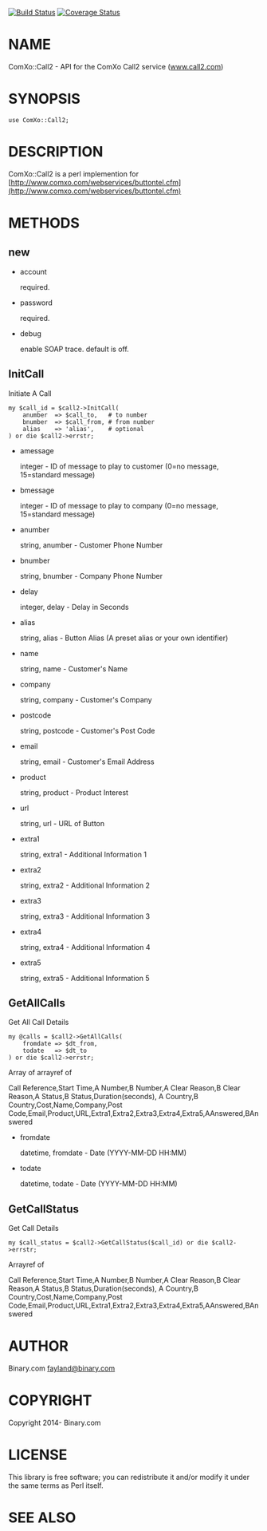 [![Build Status](https://travis-ci.org/binary-com/perl-ComXo-Call2.svg?branch=master)](https://travis-ci.org/binary-com/perl-ComXo-Call2)
[![Coverage Status](https://coveralls.io/repos/binary-com/perl-ComXo-Call2/badge.png?branch=master)](https://coveralls.io/r/binary-com/perl-ComXo-Call2?branch=master)

# NAME

ComXo::Call2 - API for the ComXo Call2 service (www.call2.com)

# SYNOPSIS

    use ComXo::Call2;

# DESCRIPTION

ComXo::Call2 is a perl implemention for [http://www.comxo.com/webservices/buttontel.cfm](http://www.comxo.com/webservices/buttontel.cfm)

# METHODS

## new

- account

    required.

- password

    required.

- debug

    enable SOAP trace. default is off.

## InitCall

Initiate A Call

    my $call_id = $call2->InitCall(
        anumber  => $call_to,   # to number
        bnumber  => $call_from, # from number
        alias    => 'alias',    # optional
    ) or die $call2->errstr;

- amessage

    integer - ID of message to play to customer (0=no message, 15=standard message)

- bmessage

    integer - ID of message to play to company (0=no message, 15=standard message)

- anumber

    string, anumber - Customer Phone Number

- bnumber

    string, bnumber - Company Phone Number

- delay

    integer, delay - Delay in Seconds

- alias

    string, alias - Button Alias (A preset alias or your own identifier)

- name

    string, name - Customer's Name

- company

    string, company - Customer's Company

- postcode

    string, postcode - Customer's Post Code

- email

    string, email - Customer's Email Address

- product

    string, product - Product Interest

- url

    string, url - URL of Button

- extra1

    string, extra1 - Additional Information 1

- extra2

    string, extra2 - Additional Information 2

- extra3

    string, extra3 - Additional Information 3

- extra4

    string, extra4 - Additional Information 4

- extra5

    string, extra5 - Additional Information 5

## GetAllCalls

Get All Call Details

    my @calls = $call2->GetAllCalls(
        fromdate => $dt_from,
        todate   => $dt_to
    ) or die $call2->errstr;

Array of arrayref of

Call Reference,Start Time,A Number,B Number,A Clear Reason,B Clear Reason,A Status,B Status,Duration(seconds),
A Country,B Country,Cost,Name,Company,Post Code,Email,Product,URL,Extra1,Extra2,Extra3,Extra4,Extra5,AAnswered,BAnswered

- fromdate

    datetime, fromdate - Date (YYYY-MM-DD HH:MM)

- todate

    datetime, todate - Date (YYYY-MM-DD HH:MM)

## GetCallStatus

Get Call Details

    my $call_status = $call2->GetCallStatus($call_id) or die $call2->errstr;

Arrayref of

Call Reference,Start Time,A Number,B Number,A Clear Reason,B Clear Reason,A Status,B Status,Duration(seconds),
A Country,B Country,Cost,Name,Company,Post Code,Email,Product,URL,Extra1,Extra2,Extra3,Extra4,Extra5,AAnswered,BAnswered

# AUTHOR

Binary.com <fayland@binary.com>

# COPYRIGHT

Copyright 2014- Binary.com

# LICENSE

This library is free software; you can redistribute it and/or modify
it under the same terms as Perl itself.

# SEE ALSO
